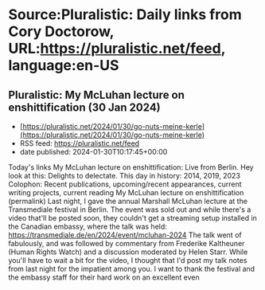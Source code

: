# Source:Pluralistic: Daily links from Cory Doctorow, URL:https://pluralistic.net/feed, language:en-US

## Pluralistic: My McLuhan lecture on enshittification (30 Jan 2024)
 - [https://pluralistic.net/2024/01/30/go-nuts-meine-kerle](https://pluralistic.net/2024/01/30/go-nuts-meine-kerle)
 - RSS feed: https://pluralistic.net/feed
 - date published: 2024-01-30T10:17:45+00:00

Today's links My McLuhan lecture on enshittification: Live from Berlin. Hey look at this: Delights to delectate. This day in history: 2014, 2019, 2023 Colophon: Recent publications, upcoming/recent appearances, current writing projects, current reading My McLuhan lecture on enshittification (permalink) Last night, I gave the annual Marshall McLuhan lecture at the Transmediale festival in Berlin. The event was sold out and while there's a video that'll be posted soon, they couldn't get a streaming setup installed in the Canadian embassy, where the talk was held: https://transmediale.de/en/2024/event/mcluhan-2024 The talk went of fabulously, and was followed by commentary from Frederike Kaltheuner (Human Rights Watch) and a discussion moderated by Helen Starr. While you'll have to wait a bit for the video, I thought that I'd post my talk notes from last night for the impatient among you. I want to thank the festival and the embassy staff for their hard work on an excellent even

